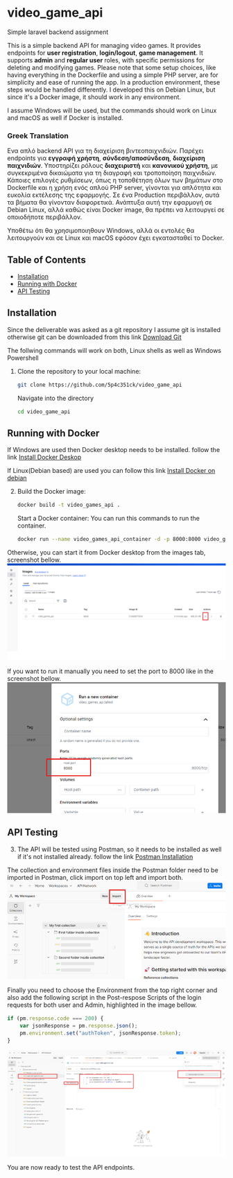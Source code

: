 # video_game_api

Simple laravel backend assignment

This is a simple backend API for managing video games. It provides endpoints for **user registration**, **login/logout**, **game management**. It supports **admin** and **regular user** roles, with specific permissions for deleting and modifying games.
Please note that some setup choices, like having everything in the Dockerfile and using a simple PHP server, are for simplicity and ease of running the app. In a production environment, these steps would be handled differently.
I developed this on Debian Linux, but since it's a Docker image, it should work in any environment.

I assume Windows will be used, but the commands should work on Linux and macOS as well if Docker is installed.

### Greek Translation

Ενα απλό backend API για τη διαχείριση βιντεοπαιχνιδιών. Παρέχει endpoints για **εγγραφή χρήστη**, **σύνδεση/αποσύνδεση**, **διαχείριση παιχνιδιών**. Υποστηρίζει ρόλους **διαχειριστή** και **κανονικού χρήστη**, με συγκεκριμένα δικαιώματα για τη διαγραφή και τροποποίηση παιχνιδιών. Κάποιες επιλογές ρυθμίσεων, όπως η τοποθέτηση όλων των βημάτων στο Dockerfile και η χρήση ενός απλού PHP server, γίνονται για απλότητα και ευκολία εκτέλεσης της εφαρμογής. Σε ένα Production περιβάλλον, αυτά τα βήματα θα γίνονταν διαφορετικά.
Ανάπτυξα αυτή την εφαρμογή σε Debian Linux, αλλά καθώς είναι Docker image, θα πρέπει να λειτουργεί σε οποιοδήποτε περιβάλλον.

Υποθέτω ότι θα χρησιμοποιηθουν Windows, αλλά οι εντολές θα λειτουργούν και σε Linux και macOS εφόσον έχει εγκατασταθεί το Docker.

## Table of Contents
- [Installation](#installation)
- [Running with Docker](#running-with-docker)
- [API Testing](#API-Testing)

## Installation
Since the deliverable was asked as a git repository I assume git is installed
otherwise git can be downloaded from this link [Download Git](https://git-scm.com/downloads/win)

The follwing commands will work on both, Linux shells as well as Windows Powershell

1. Clone the repository to your local machine:
   ```bash
   git clone https://github.com/5p4c351ck/video_game_api
   ```
   Navigate into the directory
   ```bash
   cd video_game_api
   ```



## Running with Docker

If Windows are used then Docker desktop needs to be installed.
follow the link [Install Docker Deskop](https://docs.docker.com/desktop/setup/install/windows-install/)

If Linux(Debian based) are used you can follow this link [Install Docker on debian](https://docs.docker.com/engine/install/debian/)

2. Build the Docker image:

   ```bash
   docker build -t video_games_api .
   ```
   Start a Docker container:
   You can run this commands to run the container.

   ```bash
   docker run --name video_games_api_container -d -p 8000:8000 video_games_api
   ```

   
Otherwise, you can start it from Docker desktop from the images tab, screenshot bellow.
![Docker images](https://github.com/5p4c351ck/video_game_api/blob/main/screenshots/docker_desktop.png)
   
If you want to run it manually you need to set the port to 8000 like in the screenshot bellow.
![Docker container port](https://github.com/5p4c351ck/video_game_api/blob/main/screenshots/docker_desktop_port.png)




## API Testing

3. The API will be tested using Postman, so it needs to be installed as well if it's not installed already.
follow the link [Postman Installation](https://www.postman.com/downloads/)

The collection and environment files inside the Postman folder
need to be imported in Postman, click import on top left and import both.
![Import in Postman](https://github.com/5p4c351ck/video_game_api/blob/main/screenshots/Postman_import.png)

Finally you need to choose the Environment from the top right corner and also
add the following script in the Post-respose Scripts of the login requests for both user and Admin, highlighted in the image bellow.

```javascript
if (pm.response.code === 200) {
    var jsonResponse = pm.response.json();
    pm.environment.set("authToken", jsonResponse.token);
}
```
![Postman setup](https://github.com/5p4c351ck/video_game_api/blob/main/screenshots/Postman_setup.png)



You are now ready to test the API endpoints.








